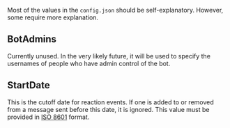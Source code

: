 Most of the values in the `config.json` should be self-explanatory. However, some require more explanation.

## BotAdmins
Currently unused. In the very likely future, it will be used to specify the usernames of people who have admin control of the bot.

## StartDate
This is the cutoff date for reaction events. If one is added to or removed from a message sent before this date, it is ignored. This value must be provided in [ISO 8601](https://en.wikipedia.org/wiki/ISO_8601) format.

